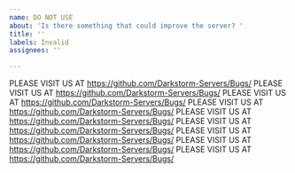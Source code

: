 ```yaml
---
name: DO NOT USE
about: 'Is there something that could improve the server? '
title: ''
labels: Invalid
assignees: ''

---
```


PLEASE VISIT US AT https://github.com/Darkstorm-Servers/Bugs/
PLEASE VISIT US AT https://github.com/Darkstorm-Servers/Bugs/
PLEASE VISIT US AT https://github.com/Darkstorm-Servers/Bugs/
PLEASE VISIT US AT https://github.com/Darkstorm-Servers/Bugs/
PLEASE VISIT US AT https://github.com/Darkstorm-Servers/Bugs/
PLEASE VISIT US AT https://github.com/Darkstorm-Servers/Bugs/
PLEASE VISIT US AT https://github.com/Darkstorm-Servers/Bugs/
PLEASE VISIT US AT https://github.com/Darkstorm-Servers/Bugs/
PLEASE VISIT US AT https://github.com/Darkstorm-Servers/Bugs/
